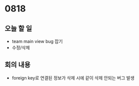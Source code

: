 # 0818

## 오늘 할 일
- team main view bug 잡기
- 수정/삭제

## 회의 내용
- foreign key로 연결된 정보가 삭제 시에 같이 삭제 안되는 버그 발생
